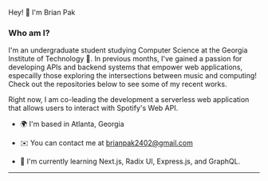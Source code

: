
  
  
  

Hey! 👋 I'm Brian Pak

### Who am I?

I'm an undergraduate student studying Computer Science at the Georgia Institute of Technology 🐝. In previous months, I've gained a passion for developing APIs and backend systems that empower web applications, especailly those exploring the intersections between music and computing! Check out the repositories below to see some of my recent works. 

Right now, I am co-leading the development a serverless web application that allows users to interact with Spotify's Web API.

* 🌍 I'm based in Atlanta, Georgia

* ✉️ You can contact me at [brianpak2402@gmail.com](mailto:brianpak2402@gmail.com)

* 🧠 I'm currently learning Next.js, Radix UI, Express.js, and GraphQL.
---
